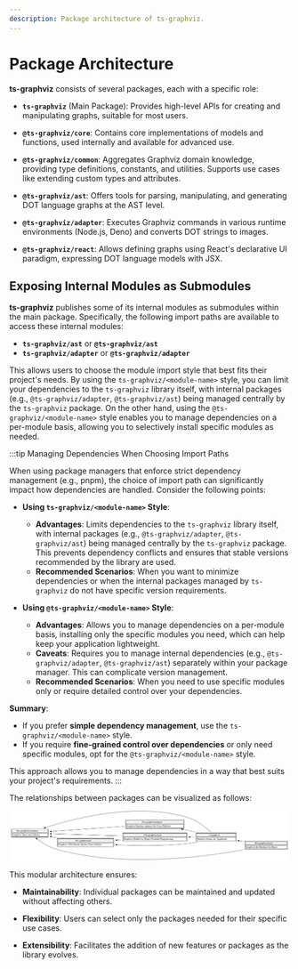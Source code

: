 ```yaml
---
description: Package architecture of ts-graphviz.
---
```

# Package Architecture

**ts-graphviz** consists of several packages, each with a specific role:

- **`ts-graphviz`** (Main Package): Provides high-level APIs for creating and manipulating graphs, suitable for most users.

- **`@ts-graphviz/core`**: Contains core implementations of models and functions, used internally and available for advanced use.

- **`@ts-graphviz/common`**: Aggregates Graphviz domain knowledge, providing type definitions, constants, and utilities. Supports use cases like extending custom types and attributes.

- **`@ts-graphviz/ast`**: Offers tools for parsing, manipulating, and generating DOT language graphs at the AST level.

- **`@ts-graphviz/adapter`**: Executes Graphviz commands in various runtime environments (Node.js, Deno) and converts DOT strings to images.

- **`@ts-graphviz/react`**: Allows defining graphs using React's declarative UI paradigm, expressing DOT language models with JSX.

## Exposing Internal Modules as Submodules

**ts-graphviz** publishes some of its internal modules as submodules within the main package. Specifically, the following import paths are available to access these internal modules:

- **`ts-graphviz/ast`** or **`@ts-graphviz/ast`**
- **`ts-graphviz/adapter`** or **`@ts-graphviz/adapter`**

This allows users to choose the module import style that best fits their project's needs. By using the `ts-graphviz/<module-name>` style, you can limit your dependencies to the `ts-graphviz` library itself, with internal packages (e.g., `@ts-graphviz/adapter`, `@ts-graphviz/ast`) being managed centrally by the `ts-graphviz` package. On the other hand, using the `@ts-graphviz/<module-name>` style enables you to manage dependencies on a per-module basis, allowing you to selectively install specific modules as needed.

:::tip Managing Dependencies When Choosing Import Paths

When using package managers that enforce strict dependency management (e.g., pnpm), the choice of import path can significantly impact how dependencies are handled. Consider the following points:

- **Using `ts-graphviz/<module-name>` Style**:
  - **Advantages**: Limits dependencies to the `ts-graphviz` library itself, with internal packages (e.g., `@ts-graphviz/adapter`, `@ts-graphviz/ast`) being managed centrally by the `ts-graphviz` package. This prevents dependency conflicts and ensures that stable versions recommended by the library are used.
  - **Recommended Scenarios**: When you want to minimize dependencies or when the internal packages managed by `ts-graphviz` do not have specific version requirements.

- **Using `@ts-graphviz/<module-name>` Style**:
  - **Advantages**: Allows you to manage dependencies on a per-module basis, installing only the specific modules you need, which can help keep your application lightweight.
  - **Caveats**: Requires you to manage internal dependencies (e.g., `@ts-graphviz/adapter`, `@ts-graphviz/ast`) separately within your package manager. This can complicate version management.
  - **Recommended Scenarios**: When you need to use specific modules only or require detailed control over your dependencies.

**Summary**:
- If you prefer **simple dependency management**, use the `ts-graphviz/<module-name>` style.
- If you require **fine-grained control over dependencies** or only need specific modules, opt for the `@ts-graphviz/<module-name>` style.

This approach allows you to manage dependencies in a way that best suits your project's requirements.
:::


The relationships between packages can be visualized as follows:

![Dependency Graph](./img/dependency-graph.svg)

This modular architecture ensures:

- **Maintainability**: Individual packages can be maintained and updated without affecting others.

- **Flexibility**: Users can select only the packages needed for their specific use cases.

- **Extensibility**: Facilitates the addition of new features or packages as the library evolves.
